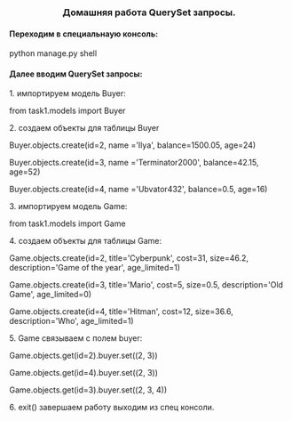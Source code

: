 <h3 align="center">Домашняя работа QuerySet запросы. </h3>
<h4>Переходим в специальнаую консоль:</h4>
<p>python manage.py shell</p>
<h4> Далее вводим QuerySet запросы:</h4>
<p>1. импортируем модель Buyer:</p>
<p>from task1.models import Buyer</p>
<p>2. создаем объекты для таблицы Buyer</p>
<p>Buyer.objects.create(id=2, name ='Ilya', balance=1500.05, age=24)</p>
<p>Buyer.objects.create(id=3, name ='Terminator2000', balance=42.15, age=52)</p>
<p>Buyer.objects.create(id=4, name ='Ubvator432', balance=0.5, age=16)</p>
<p>3. импортируем модель Game:</p>
<p>from task1.models import Game</p>
<p>4. создаем объекты для таблицы Game:</p>
<p>Game.objects.create(id=2, title='Cyberpunk', cost=31, size=46.2, description='Game of the year', age_limited=1)</p>
<p>Game.objects.create(id=3, title='Mario', cost=5, size=0.5, description='Old Game', age_limited=0)</p>
<p>Game.objects.create(id=4, title='Hitman', cost=12, size=36.6, description='Who', age_limited=1)</p>
<p>5. Game связываем с полем buyer:</p> 
<p>Game.objects.get(id=2).buyer.set((2, 3))</p>
<p>Game.objects.get(id=4).buyer.set((2, 3))</p>
<p>Game.objects.get(id=3).buyer.set((2, 3, 4))</p>
<p>6. exit() завершаем работу выходим из спец консоли.</p>

